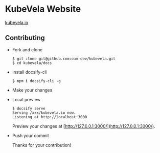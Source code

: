 # KubeVela Website
[kubevela.io](https://kubevela.io)

## Contributing

- Fork and clone

  ```
  $ git clone git@github.com:oam-dev/kubevela.git
  $ cd kubevela/docs
  ```

- Install docsify-cli
  ```
  $ npm i docsify-cli -g
  ```

- Make your changes

- Local preview
  ```
  $ docsify serve
  Serving /xxx/kubevela.io now.
  Listening at http://localhost:3000
  ```

  Preview your changes at [http://127.0.0.1:3000/](http://127.0.0.1:3000/).

- Push your commit

  Thanks for your contribution!
